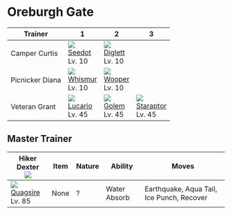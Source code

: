 # Oreburgh Gate

Trainer         | 1                                   | 2                                   | 3
---             | ---                                 | ---                                 | ---
Camper Curtis   | ![][273]<br> [Seedot]<br> Lv. 10    | ![][050]<br> [Diglett]<br> Lv. 10
Picnicker Diana | ![][293]<br> [Whismur]<br> Lv. 10   | ![][194]<br> [Wooper]<br> Lv. 10
Veteran Grant   | ![][448]<br> [Lucario]<br> Lv. 45   | ![][076]<br> [Golem]<br> Lv. 45     | ![][398]<br> [Staraptor]<br> Lv. 45

## Master Trainer

Hiker Dexter<br>![][hiker]          | Item | Nature | Ability      | Moves
---                                 | ---  |    --- | ---          | ---
![][195]<br> [Quagsire]<br> Lv. 85  | None |      ? | Water Absorb | Earthquake, Aqua Tail, Ice Punch, Recover

[Diglett]: ../../pokemon_changes/050/
[Golem]: ../../pokemon_changes/076/
[Wooper]: ../../pokemon_changes/194/
[Quagsire]: ../../pokemon_changes/195/
[Seedot]: ../../pokemon_changes/273/
[Whismur]: ../../pokemon_changes/293/
[Staraptor]: ../../pokemon_changes/398/
[Lucario]: ../../pokemon_changes/448/
[050]: ../img/pokemon/050.png
[076]: ../img/pokemon/076.png
[194]: ../img/pokemon/194.png
[195]: ../img/pokemon/195.png
[273]: ../img/pokemon/273.png
[293]: ../img/pokemon/293.png
[398]: ../img/pokemon/398.png
[448]: ../img/pokemon/448.png
[hiker]: ../img/trainer/hiker.png
